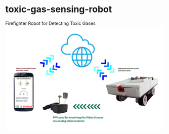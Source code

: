 # toxic-gas-sensing-robot
Firefighter Robot for Detecting Toxic Gases
![block diagram](fig/block_diagram.png)
